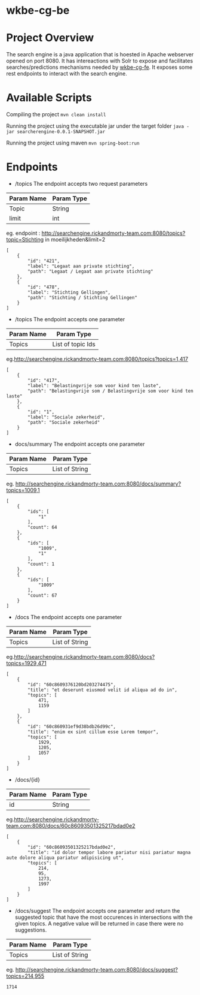 # wkbe-cg-be
# Project Overview
The search engine is a java application that is hoested in Apache webserver opened on port 8080. It has intereactions with Solr to expose and facilitates searches/predictions mechanisms needed by [wkbe-cg-fe](https://github.com/thetwit4u/wkbe-cg-fe). It exposes some rest endpoints to interact with the search engine.
# Available Scripts
Compiling the project
``` mvn clean install ```

Running the project using the executable jar under the target folder
``` java -jar searcherengine-0.0.1-SNAPSHOT.jar ```

Running the project using maven
``` mvn spring-boot:run ```

# Endpoints
- /topics
The endpoint accepts two request parameters


| Param Name | Param Type |
| -------- | -------- |
| Topic     | String     |
| limit     | int     |

eg. endpoint : http://searchengine.rickandmorty-team.com:8080/topics?topic=Stichting in moeilijkheden&limit=2

```
[
    {
        "id": "421",
        "label": "Legaat aan private stichting",
        "path": "Legaat / Legaat aan private stichting"
    },
    {
        "id": "478",
        "label": "Stichting Gellingen",
        "path": "Stichting / Stichting Gellingen"
    }
]
```

- /topics
The endpoint accepts one parameter

| Param Name | Param Type |
| -------- | -------- |
| Topics     | List of topic Ids |

eg.http://searchengine.rickandmorty-team.com:8080/topics?topics=1,417

```
[
    {
        "id": "417",
        "label": "Belastingvrije som voor kind ten laste",
        "path": "Belastingvrije som / Belastingvrije som voor kind ten laste"
    },
    {
        "id": "1",
        "label": "Sociale zekerheid",
        "path": "Sociale zekerheid"
    }
]
```


- docs/summary
The endpoint accepts one parameter

| Param Name | Param Type |
| -------- | -------- |
| Topics     | List of String |

eg. http://searchengine.rickandmorty-team.com:8080/docs/summary?topics=1009,1
```
[
    {
        "ids": [
            "1"
        ],
        "count": 64
    },
    {
        "ids": [
            "1009",
            "1"
        ],
        "count": 1
    },
    {
        "ids": [
            "1009"
        ],
        "count": 67
    }
]
```

- /docs
The endpoint accepts one parameter

| Param Name | Param Type |
| -------- | -------- |
| Topics     | List of String |

eg.http://searchengine.rickandmorty-team.com:8080/docs?topics=1929,471
```
[
    {
        "id": "60c8609376120bd203274475",
        "title": "et deserunt eiusmod velit id aliqua ad do in",
        "topics": [
            471,
            1159
        ]
    },
    {
        "id": "60c860931ef9d38bdb26d99c",
        "title": "enim ex sint cillum esse Lorem tempor",
        "topics": [
            1929,
            1205,
            1057
        ]
    }
]
```

- /docs/{id}

| Param Name | Param Type |
| -------- | -------- |
| id     | String |

eg.http://searchengine.rickandmorty-team.com:8080/docs/60c86093501325217bdad0e2
```
[
    {
        "id": "60c86093501325217bdad0e2",
        "title": "id dolor tempor labore pariatur nisi pariatur magna aute dolore aliqua pariatur adipisicing ut",
        "topics": [
            214,
            95,
            1273,
            1997
        ]
    }
]
```
- /docs/suggest
The endpoint accepts one parameter and return the suggested topic that have the most occurences in intersections with the given topics. A negative value will be returned in case there were no suggestions.

| Param Name | Param Type |
| -------- | -------- |
| Topics     | List of String |

eg. http://searchengine.rickandmorty-team.com:8080/docs/suggest?topics=214,955

```
1714
```
